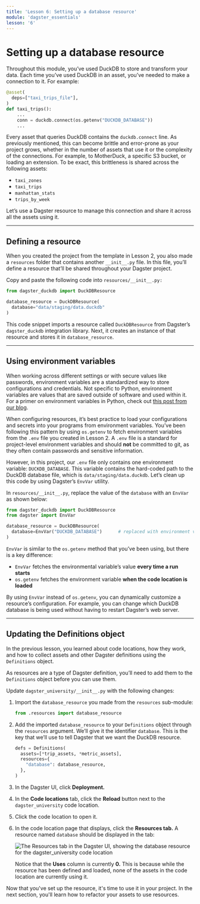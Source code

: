 ```yaml
---
title: 'Lesson 6: Setting up a database resource'
module: 'dagster_essentials'
lesson: '6'
---
```


# Setting up a database resource

Throughout this module, you’ve used DuckDB to store and transform your data. Each time you’ve used DuckDB in an asset, you’ve needed to make a connection to it. For example:

```python
@asset(
  deps=["taxi_trips_file"],
)
def taxi_trips():
    ...
    conn = duckdb.connect(os.getenv("DUCKDB_DATABASE"))
    ...
```

Every asset that queries DuckDB contains the `duckdb.connect` line. As previously mentioned, this can become brittle and error-prone as your project grows, whether in the number of assets that use it or the complexity of the connections. For example, to MotherDuck, a specific S3 bucket, or loading an extension. To be exact, this brittleness is shared across the following assets:

- `taxi_zones`
- `taxi_trips`
- `manhattan_stats`
- `trips_by_week`

Let’s use a Dagster resource to manage this connection and share it across all the assets using it.

---

## Defining a resource

When you created the project from the template in Lesson 2, you also made a `resources` folder that contains another `__init__.py` file. In this file, you’ll define a resource that’ll be shared throughout your Dagster project.

Copy and paste the following code into `resources/__init__.py:`

```python
from dagster_duckdb import DuckDBResource

database_resource = DuckDBResource(
  database="data/staging/data.duckdb"
)
```

This code snippet imports a resource called `DuckDBResource` from Dagster’s `dagster_duckdb` integration library. Next, it creates an instance of that resource and stores it in `database_resource`.

---

## Using environment variables

When working across different settings or with secure values like passwords, environment variables are a standardized way to store configurations and credentials. Not specific to Python, environment variables are values that are saved outside of software and used within it. For a primer on environment variables in Python, check out [this post from our blog](https://dagster.io/blog/python-environment-variables).

When configuring resources, it’s best practice to load your configurations and secrets into your programs from environment variables. You’ve been following this pattern by using `os.getenv` to fetch environment variables from the `.env` file you created in Lesson 2. A `.env` file is a standard for project-level environment variables and should **not** be committed to git, as they often contain passwords and sensitive information.

However, in this project, our `.env` file only contains one environment variable: `DUCKDB_DATABASE`. This variable contains the hard-coded path to the DuckDB database file, which is `data/staging/data.duckdb`. Let’s clean up this code by using Dagster’s `EnvVar` utility.

In `resources/__init__.py`, replace the value of the `database` with an `EnvVar` as shown below:

```python
from dagster_duckdb import DuckDBResource
from dagster import EnvVar

database_resource = DuckDBResource(
  database=EnvVar("DUCKDB_DATABASE")      # replaced with environment variable
)
```

`EnvVar` is similar to the `os.getenv` method that you’ve been using, but there is a key difference:

- `EnvVar` fetches the environmental variable’s value **every time a run starts**
- `os.getenv` fetches the environment variable **when the code location is loaded**

By using `EnvVar` instead of `os.getenv`, you can dynamically customize a resource’s configuration. For example, you can change which DuckDB database is being used without having to restart Dagster’s web server.

---

## Updating the Definitions object

In the previous lesson, you learned about code locations, how they work, and how to collect assets and other Dagster definitions using the `Definitions` object.

As resources are a type of Dagster definition, you’ll need to add them to the `Definitions` object before you can use them.

Update `dagster_university/__init__.py` with the following changes:

1. Import the `database_resource` you made from the `resources` sub-module:

   ```python
   from .resources import database_resource
   ```

2. Add the imported `database_resource` to your `Definitions` object through the `resources` argument. We’ll give it the identifier `database`. This is the key that we’ll use to tell Dagster that we want the DuckDB resource.

   ```python
   defs = Definitions(
     assets=[*trip_assets, *metric_assets],
     resources={
       "database": database_resource,
     },
   )
   ```

3. In the Dagster UI, click **Deployment.**

4. In the **Code locations** tab, click the **Reload** button next to the `dagster_university` code location.

5. Click the code location to open it.

6. In the code location page that displays, click the **Resources tab.** A resource named `database` should be displayed in the tab:

   ![The Resources tab in the Dagster UI, showing the database resource for the dagster_university code location](/images/dagster-essentials/lesson-6/resources-tab.png)

   Notice that the **Uses** column is currently **0.** This is because while the resource has been defined and loaded, none of the assets in the code location are currently using it.

Now that you've set up the resource, it's time to use it in your project. In the next section, you'll learn how to refactor your assets to use resources.
